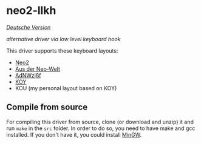 # neo2-llkh

*[Deutsche Version](README.de.md)*

*alternative driver via low level keyboard hook*

This driver supports these keyboard layouts:
* [Neo2](http://www.neo-layout.org)
* [Aus der Neo-Welt](http://www.adnw.de)
* [AdNWzjßf](http://adnw.de/index.php?n=Main.AdNWzj%c3%9ff)
* [KOY](http://adnw.de/index.php?n=Main.SeitlicheNachbaranschl%c3%a4ge)
* KOU (my personal layout based on KOY)

## Compile from source
For compiling this driver from source, clone (or download and unzip) it and run `make` in the `src` folder. In order to do so, you need to have make and gcc installed. If you don't have it, you could install [MinGW](https://sourceforge.net/projects/mingw/).